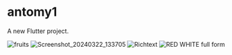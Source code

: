 # antomy1

A new Flutter project.


![fruits](https://github.com/Avesh6754/antomy1/assets/149478146/ac5d80f6-72bc-4231-b771-6d8fc0df0c3d)
![Screenshot_20240322_133705](https://github.com/Avesh6754/antomy1/assets/149478146/62c0aac4-3fe9-42cf-8d35-4f54e5440034)
![Richtext](https://github.com/Avesh6754/antomy1/assets/149478146/64829b73-47d2-438b-939d-ae186c9ec727)
![RED   WHITE full form](https://github.com/Avesh6754/antomy1/assets/149478146/e82605e0-2c28-4b97-bb24-f50ea98d3800)
